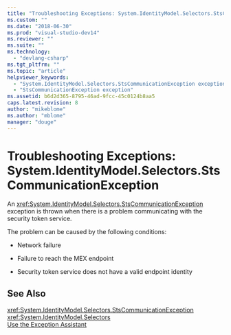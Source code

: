 ```yaml
---
title: "Troubleshooting Exceptions: System.IdentityModel.Selectors.StsCommunicationException | Microsoft Docs"
ms.custom: ""
ms.date: "2018-06-30"
ms.prod: "visual-studio-dev14"
ms.reviewer: ""
ms.suite: ""
ms.technology: 
  - "devlang-csharp"
ms.tgt_pltfrm: ""
ms.topic: "article"
helpviewer_keywords: 
  - "System.IdentityModel.Selectors.StsCommunicationException exception"
  - "StsCommunicationException exception"
ms.assetid: b6d2d365-8795-46ad-9fcc-45c0124b8aa5
caps.latest.revision: 8
author: "mikeblome"
ms.author: "mblome"
manager: "douge"
---
```

# Troubleshooting Exceptions: System.IdentityModel.Selectors.StsCommunicationException
An <xref:System.IdentityModel.Selectors.StsCommunicationException> exception is thrown when there is a problem communicating with the security token service.  
  
 The problem can be caused by the following conditions:  
  
-   Network failure  
  
-   Failure to reach the MEX endpoint  
  
-   Security token service does not have a valid endpoint identity  
  
## See Also  
 <xref:System.IdentityModel.Selectors.StsCommunicationException>   
 <xref:System.IdentityModel.Selectors>   
 [Use the Exception Assistant](../Topic/How%20to:%20Use%20the%20Exception%20Assistant.md)